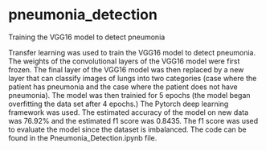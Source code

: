 # pneumonia_detection
Training the VGG16 model to detect pneumonia

Transfer learning was used to train the VGG16 model to detect pneumonia. The weights of the convolutional layers of the VGG16 model were first frozen. The final layer of the VGG16 model was then replaced by a new layer that can classify images of lungs into two categories (case where the patient has pneumonia and the case where the patient does not have pneumonia). The model was then trainied for 5 epochs (the model began overfitting the data set after 4 epochs.) The Pytorch deep learning framework was used. The estimated accuracy of the model on new data was 76.92% and the estimated f1 score was  0.8435. The f1 score was used to evaluate the model since the dataset is imbalanced. The code can be found in the Pneumonia_Detection.ipynb file.
